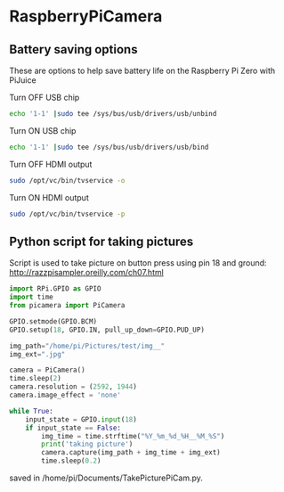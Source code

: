 # RaspberryPiCamera

## Battery saving options

These are options to help save battery life on the Raspberry Pi Zero with PiJuice

Turn OFF USB chip
```bash
echo '1-1' |sudo tee /sys/bus/usb/drivers/usb/unbind
```

Turn ON USB chip
```bash
echo '1-1' |sudo tee /sys/bus/usb/drivers/usb/bind
```

Turn OFF HDMI output
```bash
sudo /opt/vc/bin/tvservice -o
```

Turn ON HDMI output

```bash
sudo /opt/vc/bin/tvservice -p
```

## Python script for taking pictures

Script is used to take picture on button press using pin 18 and ground: http://razzpisampler.oreilly.com/ch07.html

```python
import RPi.GPIO as GPIO
import time
from picamera import PiCamera 

GPIO.setmode(GPIO.BCM)
GPIO.setup(18, GPIO.IN, pull_up_down=GPIO.PUD_UP)

img_path="/home/pi/Pictures/test/img__"
img_ext=".jpg"

camera = PiCamera()
time.sleep(2)
camera.resolution = (2592, 1944)
camera.image_effect = 'none'

while True:
	input_state = GPIO.input(18)
	if input_state == False:
		img_time = time.strftime("%Y_%m_%d_%H__%M_%S")
		print('taking picture')
		camera.capture(img_path + img_time + img_ext)
		time.sleep(0.2)
```
saved in /home/pi/Documents/TakePicturePiCam.py.



